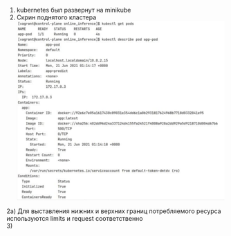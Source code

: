 1) kubernetes был развернут на minikube  
2) Скрин поднятого кластера
![img.png](imgs/img.png)  
   
2a) Для выставления нижних и верхних границ потребляемого ресурса используются limits и request соответственно  
3) 